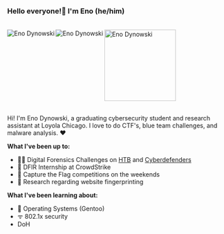### Hello everyone!👋 I'm Eno (he/him)
<br/>
<a href="https://www.linkedin.com/in/eno-dynowski/"> <!-- linkedin-->
  <img align="left"  alt = "Eno Dynowski"  src="https://img.icons8.com/dusk/48/000000/linkedin--v1.png"/>
</a>
<a href="https://www.instagram.com/eno_dynowski/"> <!-- instagram -->
<img align="left" alt = "Eno Dynowski" width="" src="https://img.icons8.com/dusk/48/000000/instagram-new--v1.png"/>
</a>
<a href="https://tryhackme.com/p/ImOedipus"> <!-- THM -->
<img  alt = "Eno Dynowski" width="165" src="https://tryhackme-badges.s3.amazonaws.com/ImOedipus.png"/>
</a>
<br />

<br />

Hi! I'm Eno Dynowski, a graduating cybersecurity student and research assistant at Loyola Chicago. I love to do CTF's, blue team challenges, and malware analysis. ❤️

**What I've been up to:**

- 🕵️‍♂️ Digital Forensics Challenges on [HTB](https://www.hackthebox.com/home/challenges/Forensics) and [Cyberdefenders](https://cyberdefenders.org/blueteam-ctf-challenges/)
- 🦅 DFIR Internship at CrowdStrike 
- 🚩 Capture the Flag competitions on the weekends
- 🧐 Research regarding website fingerprinting

**What I've been learning about:**
- 🤮 Operating Systems (Gentoo)
- ᯤ 802.1x security
- DoH


<!--
**enodynowski/enodynowski** is a ✨ _special_ ✨ repository because its `README.md` (this file) appears on your GitHub profile.





Here are some ideas to get you started:

- 🔭 I’m currently working on ...
- 🌱 I’m currently learning ...
- 👯 I’m looking to collaborate on ...
- 🤔 I’m looking for help with ...
- 💬 Ask me about ...
- 📫 How to reach me: ...
- 😄 Pronouns: ...
- ⚡ Fun fact: ...
-->



